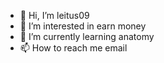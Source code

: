 - 👋 Hi, I’m leitus09
- 👀 I’m interested in earn money
- 🌱 I’m currently learning anatomy
- 📫 How to reach me email

<!---
leitus09/leitus09 is a ✨ special ✨ repository because its `README.md` (this file) appears on your GitHub profile.
You can click the Preview link to take a look at your changes.
--->
